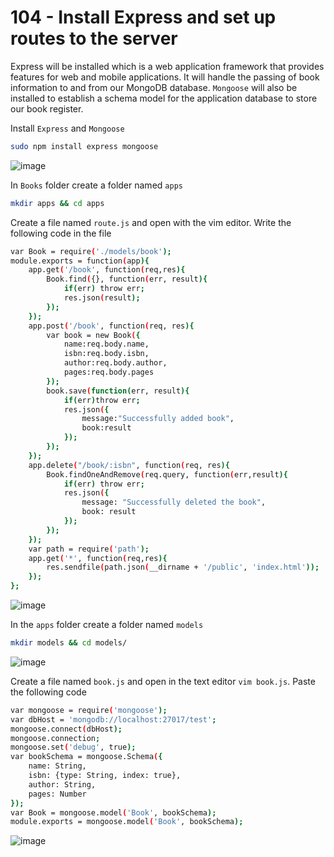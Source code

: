 # 104 - Install Express and set up routes to the server
Express will be installed which is a web application framework that provides features for web and mobile applications. It will handle the passing of book information to and from our MongoDB database.  `Mongoose` will also be installed to establish a schema model for the application database to store our book register.  

Install `Express` and `Mongoose`  
```bash
sudo npm install express mongoose
```
![image](https://github.com/gideonsngo/DevOpsTraining/assets/74353147/776df4ca-cba1-4423-8bba-b89f98518a06)  

In `Books` folder create a folder named `apps`  
```bash
mkdir apps && cd apps
```
Create a file named `route.js` and open with the vim editor. Write the following code in the file  
```bash
var Book = require('./models/book');
module.exports = function(app){
    app.get('/book', function(req,res){
        Book.find({}, function(err, result){
            if(err) throw err;
            res.json(result);
        });
    });
    app.post('/book', function(req, res){
        var book = new Book({
            name:req.body.name,
            isbn:req.body.isbn,
            author:req.body.author,
            pages:req.body.pages
        });
        book.save(function(err, result){
            if(err)throw err;
            res.json({
                message:"Successfully added book",
                book:result
            });
        });
    });
    app.delete("/book/:isbn", function(req, res){
        Book.findOneAndRemove(req.query, function(err,result){
            if(err) throw err;
            res.json({
                message: "Successfully deleted the book",
                book: result
            });
        });
    });
    var path = require('path');
    app.get('*', function(req,res){
        res.sendfile(path.json(__dirname + '/public', 'index.html'));
    });
};
```
![image](https://github.com/gideonsngo/DevOpsTraining/assets/74353147/fde696dd-9ac5-463e-ae39-812ff53cc4bc)  

In the `apps` folder create a folder named `models`  
```bash
mkdir models && cd models/
```
![image](https://github.com/gideonsngo/DevOpsTraining/assets/74353147/b0ede362-7e83-4f3c-879e-3eead76638f9)  

Create a file named `book.js` and open in the text editor ```vim book.js```. Paste the following code  
```bash
var mongoose = require('mongoose');
var dbHost = 'mongodb://localhost:27017/test';
mongoose.connect(dbHost);
mongoose.connection;
mongoose.set('debug', true);
var bookSchema = mongoose.Schema({
    name: String,
    isbn: {type: String, index: true},
    author: String,
    pages: Number
});
var Book = mongoose.model('Book', bookSchema);
module.exports = mongoose.model('Book', bookSchema);
```
![image](https://github.com/gideonsngo/DevOpsTraining/assets/74353147/c79bc640-aefe-45d3-988e-7e6f94d95231)  




